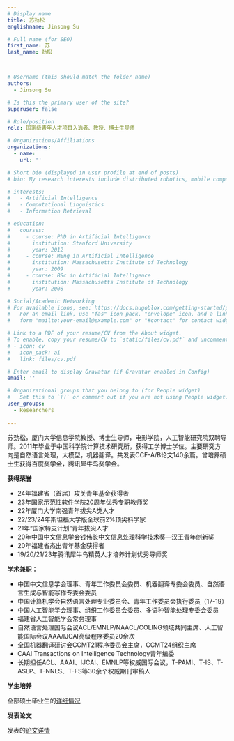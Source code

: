 ```yaml
---
# Display name
title: 苏劲松
englishname: Jinsong Su

# Full name (for SEO)
first_name: 苏
last_name: 劲松



# Username (this should match the folder name)
authors:
  - Jinsong Su

# Is this the primary user of the site?
superuser: false

# Role/position
role: 国家级青年人才项目入选者、教授、博士生导师

# Organizations/Affiliations
organizations:
  - name: 
    url: ''

# Short bio (displayed in user profile at end of posts)
# bio: My research interests include distributed robotics, mobile computing and programmable matter.

# interests:
#   - Artificial Intelligence
#   - Computational Linguistics
#   - Information Retrieval

# education:
#   courses:
#     - course: PhD in Artificial Intelligence
#       institution: Stanford University
#       year: 2012
#     - course: MEng in Artificial Intelligence
#       institution: Massachusetts Institute of Technology
#       year: 2009
#     - course: BSc in Artificial Intelligence
#       institution: Massachusetts Institute of Technology
#       year: 2008

# Social/Academic Networking
# For available icons, see: https://docs.hugoblox.com/getting-started/page-builder/#icons
#   For an email link, use "fas" icon pack, "envelope" icon, and a link in the
#   form "mailto:your-email@example.com" or "#contact" for contact widget.

# Link to a PDF of your resume/CV from the About widget.
# To enable, copy your resume/CV to `static/files/cv.pdf` and uncomment the lines below.
# - icon: cv
#   icon_pack: ai
#   link: files/cv.pdf

# Enter email to display Gravatar (if Gravatar enabled in Config)
email: ''

# Organizational groups that you belong to (for People widget)
#   Set this to `[]` or comment out if you are not using People widget.
user_groups:
  - Researchers
  
---
```


苏劲松，厦门大学信息学院教授、博士生导师，电影学院，人工智能研究院双聘导师。2011年毕业于中国科学院计算技术研究所，获得工学博士学位。主要研究方向是自然语言处理，大模型，机器翻译。共发表CCF-A/B论文140余篇。曾培养硕士生获得百度奖学金，腾讯犀牛鸟奖学金。

**获得荣誉**
* 24年福建省（首届）攻关青年基金获得者
* 23年国家示范性软件学院20周年优秀专职教师奖
* 22年厦门大学南强青年拔尖A类人才
* 22/23/24年斯坦福大学版全球前2%顶尖科学家
* 21年“国家特支计划”青年拔尖人才
* 20年中国中文信息学会钱伟长中文信息处理科学技术奖—汉王青年创新奖
* 20年福建省杰出青年基金获得者
* 19/20/21/23年腾讯犀牛鸟精英人才培养计划优秀导师奖

**学术兼职：**
* 中国中文信息学会理事、青年工作委员会委员、机器翻译专委会委员、自然语言生成与智能写作专委会委员
* 中国计算机学会自然语言处理专业委员会、青年工作委员会执行委员（17-19）
* 中国人工智能学会理事、组织工作委员会委员、多语种智能处理专委会委员
* 福建省人工智能学会常务理事
* 自然语言处理国际会议ACL/EMNLP/NAACL/COLING领域共同主席、人工智能国际会议AAA/IJCAI高级程序委员20余次
* 全国机器翻译研讨会CCMT21程序委员会主席，CCMT24组织主席
* CAAI Transactions on Intelligence Technology青年编委
* 长期担任ACL、AAAI、IJCAI、EMNLP等权威国际会议，T-PAMI、T-IS、T-ASLP、T-NNLS、T-FS等30余个权威期刊审稿人

**学生培养**

全部硕士毕业生的[详细情况](/alumni)

**发表论文**

发表的[论文详情](/publication)
